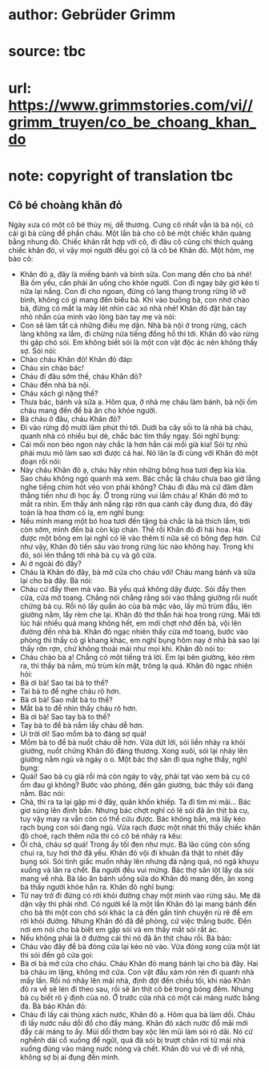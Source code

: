 # author: Gebrüder Grimm
# source: tbc
# url: https://www.grimmstories.com/vi//grimm_truyen/co_be_choang_khan_do
# note: copyright of translation tbc

## Cô bé choàng khăn đỏ 

Ngày xưa có một cô bé thùy mị, dễ thương. Cưng cô nhất vẫn là bà nội, có
cái gì bà cũng để phần cháu. Một lần bà cho cô bé một chiếc khăn quàng
bằng nhung đỏ. Chiếc khăn rất hợp với cô, đi đâu cô cũng chỉ thích quàng
chiếc khăn đó, vì vậy mọi người đều gọi cô là cô bé Khăn đỏ.
Một hôm, mẹ bảo cô:
- Khăn đỏ ạ, đây là miếng bánh và bình sữa. Con mang đến cho bà nhé! Bà
ốm yếu, cần phải ăn uống cho khỏe người. Con đi ngay bây giờ kẻo tí nữa
lại nắng. Con đi cho ngoan, đừng có lang thang trong rừng lỡ vỡ bình,
không có gì mang đến biếu bà. Khi vào buồng bà, con nhớ chào bà, đừng có
mắt la mày lét nhìn các xó nhà nhé!
Khăn đỏ đặt bàn tay nhỏ nhắn của mình vào lòng bàn tay mẹ và nói:
- Con sẽ làm tất cả những điều mẹ dặn.
Nhà bà nội ở trong rừng, cách làng không xa lắm, đi chừng nửa tiếng đồng
hồ thì tới. Khăn đỏ vào rừng thì gặp chó sói. Em không biết sói là một
con vật độc ác nên không thấy sợ.
Sói nói:
- Chào cháu Khăn đỏ!
Khăn đỏ đáp:
- Cháu xin chào bác!
- Cháu đi đâu sớm thế, cháu Khăn đỏ?
- Cháu đến nhà bà nội.
- Cháu xách gì nặng thế?
- Thưa bác, bánh và sữa ạ. Hôm qua, ở nhà mẹ cháu làm bánh, bà nội ốm
cháu mang đến để bà ăn cho khỏe người.
- Bà cháu ở đâu, cháu Khăn đỏ?
- Đi vào rừng độ mười lăm phút thì tới. Dưới ba cây sồi to là nhà bà
cháu, quanh nhà có nhiều bụi dẻ, chắc bác tìm thấy ngay.
Sói nghĩ bụng:
- Cái mồi non béo ngon này chắc là hơn hẳn cái mồi già kia!
Sói tự nhủ phải mưu mô làm sao xơi được cả hai. Nó lân la đi cùng với
Khăn đỏ một đoạn rồi nói:
- Này cháu Khăn đỏ ạ, cháu hãy nhìn những bông hoa tươi đẹp kia kìa. Sao
cháu không ngó quanh mà xem. Bác chắc là cháu chưa bao giờ lắng nghe
tiếng chim hót véo von phải không? Cháu đi đâu mà cứ đăm đăm thẳng tiến
như đi học ấy. Ở trong rừng vui lắm cháu ạ!
Khăn đỏ mở to mắt ra nhìn. Em thấy ánh nắng rập rờn qua cành cây đung
đưa, đó đây toàn là hoa thơm cỏ lạ, em nghĩ bụng:
- Nếu mình mang một bó hoa tươi đến tặng bà chắc là bà thích lắm, trời
còn sớm, mình đến bà còn kịp chán.
Thế rồi Khăn đỏ đi hái hoa. Hái được một bông em lại nghĩ có lẽ vào thêm
tí nữa sẽ có bông đẹp hơn. Cứ như vậy, Khăn đỏ tiến sâu vào trong rừng
lúc nào không hay. Trong khi đó, sói lẻn thẳng tới nhà bà cụ và gõ cửa.
- Ai ở ngoài đó đấy?
- Cháu là Khăn đỏ đây, bà mở cửa cho cháu với! Cháu mang bánh và sữa lại
cho bà đây.
Bà nói:
- Cháu cứ đẩy then mà vào. Bà yếu quá không dậy được.
Sói đẩy then cửa, cửa mở toang. Chẳng nói chẳng rằng sói vào thẳng
giường rồi nuốt chửng bà cụ. Rồi nó lấy quần áo của bà mặc vào, lấy mũ
trùm đầu, lên giường nằm, lấy rèm che lại.
Khăn đỏ thơ thẩn hái hoa trong rừng. Mãi tới lúc hái nhiều quá mang
không hết, em mới chợt nhớ đến bà, vội lên đường đến nhà bà.
Khăn đỏ ngạc nhiên thấy cửa mở toang, bước vào phòng thì thấy có gì
khang khác, em nghĩ bụng hôm nay ở nhà bà sao lại thấy rờn rợn, chứ
không thoải mái như mọi khi. Khăn đỏ nói to:
- Cháu chào bà ạ!
Chẳng có một tiếng trả lời. Em lại bên giường, kéo rèm ra, thì thấy bà
nằm, mũ trùm kín mặt, trông lạ quá. Khăn đỏ ngạc nhiên hỏi:
- Bà ơi bà! Sao tai bà to thế?
- Tai bà to để nghe cháu rõ hơn.
- Bà ơi bà! Sao mắt bà to thế?
- Mắt bà to để nhìn thấy cháu rõ hơn.
- Bà ơi bà! Sao tay bà to thế?
- Tay bà to để bà nắm lấy cháu dễ hơn.
- Ui trời ơi! Sao mồm bà to đáng sợ quá!
- Mồm bà to để bà nuốt cháu dễ hơn.
Vừa dứt lời, sói liền nhảy ra khỏi giường, nuốt chửng Khăn đỏ đáng
thương.
Xong xuôi, sói lại nhảy lên giường nằm ngủ và ngáy o o. Một bác thợ săn
đi qua nghe thấy, nghĩ bụng:
- Quái! Sao bà cụ già rồi mà còn ngáy to vậy, phải tạt vào xem bà cụ có
ốm đau gì không?
Bước vào phòng, đến gần giường, bác thấy sói đang nằm. Bác nói:
- Chà, thì ra ta lại gặp mi ở đây, quân khốn khiếp. Ta đi tìm mi mãi...
Bác giơ súng lên định bắn. Nhưng bác chợt nghĩ có lẽ sói đã ăn thịt bà
cụ, tuy vậy may ra vẫn còn có thể cứu được. Bác không bắn, mà lấy kéo
rạch bụng con sói đang ngủ. Vừa rạch được một nhát thì thấy chiếc khăn
đỏ choé, rạch thêm nữa thì có cô bé nhảy ra kêu:
- Ối chà, cháu sợ quá! Trong ấy tối đen như mực.
Bà lão cũng còn sống chui ra, tuy hơi thở đã yếu. Khăn đỏ vội đi khuân
đá thật to nhét đầy bụng sói. Sói tỉnh giấc muốn nhảy lên nhưng đá nặng
quá, nó ngã khuỵu xuống và lăn ra chết.
Ba người đều vui mừng. Bác thợ săn lột lấy da sói mang về nhà. Bà lão ăn
bánh uống sữa do Khăn đỏ mang đến, ăn xong bà thấy người khỏe hẳn ra.
Khăn đỏ nghĩ bụng:
- Từ nay trở đi đừng có rời khỏi đường chạy một mình vào rừng sâu. Mẹ đã
dặn vậy thì phải nhớ.
Có người kể là một lần Khăn đỏ lại mang bánh đến cho bà thì một con chó
sói khác la cà đến gần tính chuyện rủ rê để em rời khỏi đường. Nhưng
Khăn đỏ đã đề phòng, cứ việc thẳng bước. Đến nơi em nói cho bà biết em
gặp sói và em thấy mắt sói rất ác.
- Nếu không phải là ở đường cái thì nó đã ăn thịt cháu rồi.
Bà bảo:
- Cháu vào đây để bà đóng cửa lại kẻo nó vào.
Vừa đóng xong cửa một lát thì sói đến gõ cửa gọi:
- Bà ơi bà mở cửa cho cháu. Cháu Khăn đỏ mang bánh lại cho bà đây.
Hai bà cháu im lặng, không mở cửa. Con vật đầu xám rón rén đi quanh nhà
mấy lần. Rồi nó nhảy lên mái nhà, định đợi đến chiều tối, khi nào Khăn
đỏ ra về sẽ lén đi theo sau, rồi sẽ ăn thịt cô bé trong bóng đêm. Nhưng
bà cụ biết rõ ý định của nó. Ở trước cửa nhà có một cái máng nước bằng
đá. Bà bảo Khăn đỏ:
- Cháu đi lấy cái thùng xách nước, Khăn đỏ ạ. Hôm qua bà làm dồi. Cháu
đi lấy nước nấu dồi đổ cho đầy máng.
Khăn đỏ xách nước đổ mãi mới đầy cái máng to ấy. Mùi dồi thơm bay xộc
lên mũi làm sói rỏ dãi. Nó cứ nghểnh dài cổ xuống để ngửi, quá đà sói bị
trượt chân rơi từ mái nhà xuống đúng vào máng nước nóng và chết.
Khăn đỏ vui vẻ đi về nhà, không sợ bị ai đụng đến mình.
